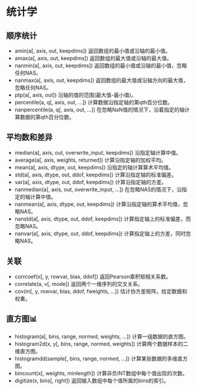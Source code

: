 # 统计学

## 顺序统计

- amin(a[, axis, out, keepdims])	返回数组的最小值或沿轴的最小值。
- amax(a[, axis, out, keepdims])	返回数组的最大值或沿轴的最大值。
- nanmin(a[, axis, out, keepdims])	返回数组的最小值或沿轴的最小值，忽略任何NAS。
- nanmax(a[, axis, out, keepdims])	返回数组的最大值或沿轴方向的最大值，忽略任何NAS。
- ptp(a[, axis, out])	沿轴的值的范围(最大值-最小值)。
- percentile(a, q[, axis, out, …])	计算数据沿指定轴的第qth百分位数。
- nanpercentile(a, q[, axis, out, …])	在忽略NaN值的情况下，沿着指定的轴计算数据的第qth百分位数。

## 平均数和差异

- median(a[, axis, out, overwrite_input, keepdims])	沿指定轴计算中值。
- average(a[, axis, weights, returned])	计算沿指定轴的加权平均。
- mean(a[, axis, dtype, out, keepdims])	沿指定的轴计算算术平均值。
- std(a[, axis, dtype, out, ddof, keepdims])	计算沿指定轴的标准偏差。
- var(a[, axis, dtype, out, ddof, keepdims])	计算沿指定轴的方差。
- nanmedian(a[, axis, out, overwrite_input, …])	在忽略NAS的情况下，沿指定的轴计算中值。
- nanmean(a[, axis, dtype, out, keepdims])	计算沿指定轴的算术平均值，忽略NAS。
- nanstd(a[, axis, dtype, out, ddof, keepdims])	计算指定轴上的标准偏差，而忽略NAS。
- nanvar(a[, axis, dtype, out, ddof, keepdims])	计算指定轴上的方差，同时忽略NAS。

## 关联

- corrcoef(x[, y, rowvar, bias, ddof])	返回Pearson乘积矩相关系数。
- correlate(a, v[, mode]) 返回两个一维序列的交叉关系。
- cov(m[, y, rowvar, bias, ddof, fweights, …])	估计协方差矩阵，给定数据和权重。

## 直方图📊

- histogram(a[, bins, range, normed, weights, …])	计算一组数据的直方图。
- histogram2d(x, y[, bins, range, normed, weights])	计算两个数据样本的二维直方图。
- histogramdd(sample[, bins, range, normed, …])	计算某些数据的多维直方图。
- bincount(x[, weights, minlength])	计算非负INT数组中每个值出现的次数。
- digitize(x, bins[, right])	返回输入数组中每个值所属的bins的索引。